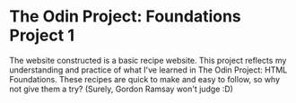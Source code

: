 # The Odin Project: Foundations Project 1
The website constructed is a basic recipe website. This project reflects my understanding and practice of what I've learned in The Odin Project: HTML Foundations.
These recipes are quick to make and easy to follow, so why not give them a try? (Surely, Gordon Ramsay won't judge :D)